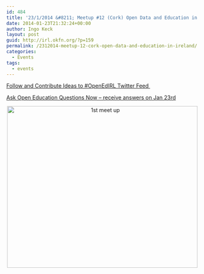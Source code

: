```yaml
---
id: 484
title: '23/1/2014 &#8211; Meetup #12 (Cork) Open Data and Education in Ireland'
date: 2014-01-23T21:32:24+00:00
author: Ingo Keck
layout: post
guid: http://irl.okfn.org/?p=159
permalink: /2312014-meetup-12-cork-open-data-and-education-in-ireland/
categories:
  - Events
tags:
  - events
---
```

[Follow and Contribute Ideas to #OpenEdIRL Twitter Feed ](http://irl.okfn.org/2014/01/22/irelands-curriculum-reform-booksprint-is-on-the-docket-for-international-open-data-day/)

[Ask Open Education Questions Now &#8211; receive answers on Jan 23rd](https://docs.google.com/document/d/1-n5d2r_v9ZxYDb7r5CFsaC-V-WaAi8fjLvtJTtzW5VA/edit#)

<p style="text-align: center;">
  <a href="https://www.openknowledge.ie/wp-content/uploads/2013/07/1st-meet-up.jpg"><img class=" wp-image-12 aligncenter" alt="1st meet up" src="http://irl.okfn.org/files/2013/07/1st-meet-up-300x225.jpg" width="500" height="425" /></a>
</p>